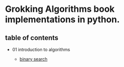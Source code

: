 # Grokking Algorithms book implementations in python.
## table of contents
* 01 introduction to algorithms

  * [binary search](https://github.com/MYElmasry/Grokking-Algorithms/blob/main/1.1%20binarySearch.py)

